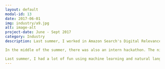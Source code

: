 ```yaml
---
layout: default
modal-id: 13
date: 2017-06-01
img: industry/a9.jpg
alt: image-alt
project-date: June - Sept 2017
category: Industry
description: Last summer, I worked in Amazon Search's Digital Relevance team. My intern project was to universalize Kindle search results. Prior to my project, there were separate models for each country, and smaller countries had less data to go off of. The goal of my project was to create "one model to rule them all." After researching previous work in this problem of domain adaptation, throughout the summer I explored many possible variations of model types, features, and training objectives. Eventually, I arrived at a model that showed gains in multiple marketplaces! I learned a lot about model analysis and interpretation, and was excited about the impact I had on millions of Kindle customers.

In the middle of the summer, there was also an intern hackathon. The night before, I was browsing Amazon and struggling to reconcile the diversity and abundance of available reviews. I had done a lot of previous work using natural language processing techniques, and proposed applying these methods to summarize reviews. Thus, my team and I created Summarize, a Google Chrome extension that summarized and grouped reviews by topics. We presented the prototype to the company, and they loved it! We won the hackathon, and with the encouragement of teams that reached out to us, we applied for a patent (currently under review).

Last summer, I had a lot of fun using machine learning and natural language processing techniques in an industry research environment. I realized how impactful these methods could be, and I hope to continue to do more innovation in these fields.
---
```

